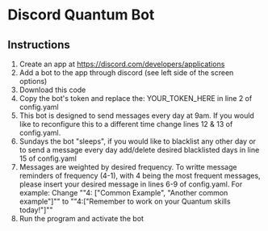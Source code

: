 # Discord Quantum Bot
## Instructions
1) Create an app at https://discord.com/developers/applications
2) Add a bot to the app through discord (see left side of the screen options)
3) Download this code
4) Copy the bot's token and replace the: YOUR_TOKEN_HERE in line 2 of config.yaml
5) This bot is designed to send messages every day at 9am. If you would like to reconfigure this to a different time change lines 12 & 13 of config.yaml.
6) Sundays the bot "sleeps", if you would like to blacklist any other day or to send a message every day add/delete desired blacklisted days in line 15 of config.yaml
7) Messages are weighted by desired frequency. To writte message reminders of frequency (4-1), with 4 being the most frequent messages, please insert your desired message in lines 6-9 of config.yaml. For example:
   Change ""4: ["Common Example", "Another common example"]"" to ""4:["Remember to work on your Quantum skills today!"]""
8) Run the program and activate the bot
